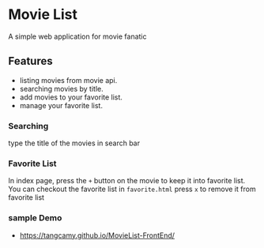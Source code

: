 # Movie List
A simple web application for movie fanatic

## Features
- listing movies from movie api.
- searching movies by title.
- add movies to your favorite list.
- manage your favorite list.

### Searching
type the title of the movies in search bar

### Favorite List
In index page, press the `+` button on the movie to keep it into favorite list.
You can checkout the favorite list in `favorite.html`
press `x` to remove it from favorite list

### sample Demo
- https://tangcamy.github.io/MovieList-FrontEnd/